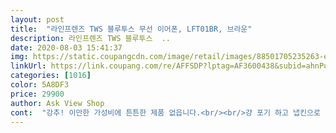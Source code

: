 ```yaml
---
layout: post 
title:  "라인프렌즈 TWS 블루투스 무선 이어폰, LFT01BR, 브라운" 
description: 라인프렌즈 TWS 블루투스  ..
date: 2020-08-03 15:41:37 
img: https://static.coupangcdn.com/image/retail/images/88501705235263-eeece3ac-8ba2-49af-9de2-ec1053859f8d.jpg 
linkUrl: https://link.coupang.com/re/AFFSDP?lptag=AF3600438&subid=ahnPublicAsk&pageKey=1111608825&itemId=2074999628&vendorItemId=70074122251&traceid=V0-113-091d4a2fa028939b 
categories: [1016] 
color: 5A8DF3 
price: 29900 
author: Ask View Shop 
cont:  "강추! 이만한 가성비에 튼튼한 제품 없읍니다.<br/><br/>걍 포기 하고 냅킨으로  닦고 탁탁쳐서  물기 빼고 닦고 혹시나 해서 틀어봤는데 음질 고대로로,  하나도 안망가지고 다시 잘 나오더람니다.<br/><br/>구성품은 이어폰과 여유분의 이어캡,충전기,설명서 가 있구요<br/>그래서 기쁜마음으로 여러분께 일러봄니다.<br/><br/>꺅너무 귀여워요<br/>머 음질이 ☆우와 할 정도로 훌륭하진 않아도 음악 감상 할정도는 됨니다!<br/>배송은 바로 다음날 되었어요 에어캡에 쌓여서 안전하게 왔구요<br/>보자마자 급한 마음에 박스를 마구 뜯고 싶었지만 ㅎㅎ 촬영을 위해서 참았어요<br/>부지런히 숙지해서 스마트하게 써야겠어요<br/>사용하기도 편리합니다^^<br/>신랑이 쓰던걸 옷에 넣고 세탁기에 넣고 빨면서 고장이 나버렸어요 ㅎㅎ 그래서 이참에 제가 쓷던걸 신랑한테 넘기고 요 귀여운걸 득텝하게 되었어요^^<br/>약 두달 못되게 썼는데 오늘 놀라운일이 있어서 여러분께 일러받칠려고 씀니다.<br/>ㅎㅎ<br/>여기저기 둘러보다가 저렴하게 1만원정도 더 싸게 샀던것 같아요<br/>오프라인 매장에서 블루투스 이어폰 구경하다가 발견했는데 디자인이랑 너무 귀여워서 바로 검색해보니 쿠팡에서 훨씬 저렴하게 팔고 있네요.<br/> 라인프렌즈에서도 브라운 제일 좋아하는데 진짜 케이스랑 이어폰 너무너무너무 귀여워요.<br/> 성능은 연결만 되면 상관없다는 마음으로 구매했지만 원래 음질 이런 거 큰 차이를 못 느끼는지라 쓰는 데는 아무런 불편함이 없어요.<br/> 잘 들리고 음악 넘김할 때도 조작 잘 되요.<br/> 처음에 패어링 하는 걸 잘못해서 블루투스 등록을 했다 지웠다 했지만 개별 이어폰 한 짝씩 오래 꾹 눌러서 꺼질 때까지 뒀다 초기화하고 블루투스 처음부터 다시 등록했더니 양쪽에서 소리 잘 들려요.<br/> 기본적으로 등록해보기 전에는 L인지 R인지 알 수가 없어요.<br/> 똑같이 생겨서 처음에 오른쪽 케이스에 있으니 R이겠지 했는데 이름 뜬 거 잘 안 보고 등록해보니 L이라서 양쪽에서 소리가 안 났더거예요.<br/> 꼭 이어폰 켜서 블루투스 등록 전 화면 뜰 때 나오는 이름 확인하고 R부터 등록하면 양쪽에서 소리 다 나도록 한 번에 잘 연결될 거예요.<br/> 예뻐서 볼 때마다 기분 좋아요.<br/><br/>음질과 착용감도 아주 만족스러워요<br/>의외로 기능이 많아서 더 놀랐어요<br/>제가 6월12일 구매 했고 오늘 8월2일 구매 후기 올리는 거거던요<br/>주저 말고 pick하십시요<br/>지금 장마철이라 비가 어마어마하게 내리자나요 오늘도 비가 대차게 왔는데... <br/>이어폰끼고 노래들으면서 신호 기달리며 머리 뒤로 넘기다  머리에걸 려 이어폰이 물 엄청고인 웅덩이에  푹 담가졌어요.<br/>바로 건질 수도 없는게 요 쪼매만한게 퐁 날라가서 웅덩어에 풍덩 몇발짝 걸어서 건졌으나 싸구려라 망가졌다고 생각했어요.<br/>설명서에도 침수시 망가진다고 나왔거든요,<br/>" 
---
```

